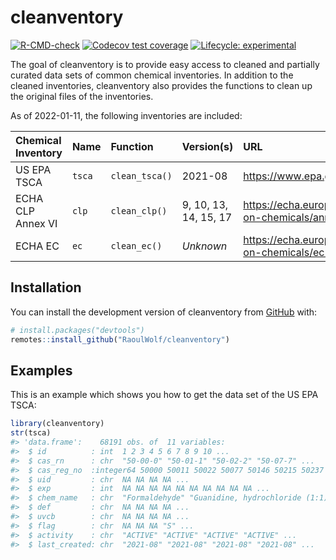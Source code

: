 
<!-- README.md is generated from README.Rmd. Please edit that file -->

# cleanventory

<!-- badges: start -->

[![R-CMD-check](https://github.com/RaoulWolf/cleanventory/workflows/R-CMD-check/badge.svg)](https://github.com/RaoulWolf/cleanventory/actions)
[![Codecov test
coverage](https://codecov.io/gh/RaoulWolf/cleanventory/branch/master/graph/badge.svg)](https://app.codecov.io/gh/RaoulWolf/cleanventory?branch=master)
[![Lifecycle:
experimental](https://img.shields.io/badge/lifecycle-experimental-orange.svg)](https://lifecycle.r-lib.org/articles/stages.html#experimental)
<!-- badges: end -->

The goal of cleanventory is to provide easy access to cleaned and
partially curated data sets of common chemical inventories. In addition
to the cleaned inventories, cleanventory also provides the functions to
clean up the original files of the inventories.

As of 2022-01-11, the following inventories are included:

| Chemical Inventory | Name   | Function       | Version(s)            | URL                                                                  |
|:-------------------|:-------|:---------------|:----------------------|:---------------------------------------------------------------------|
| US EPA TSCA        | `tsca` | `clean_tsca()` | 2021-08               | <https://www.epa.gov/tsca-inventory>                                 |
| ECHA CLP Annex VI  | `clp`  | `clean_clp()`  | 9, 10, 13, 14, 15, 17 | <https://echa.europa.eu/en/information-on-chemicals/annex-vi-to-clp> |
| ECHA EC            | `ec`   | `clean_ec()`   | *Unknown*             | <https://echa.europa.eu/information-on-chemicals/ec-inventory>       |

## Installation

You can install the development version of cleanventory from
[GitHub](https://github.com/) with:

``` r
# install.packages("devtools")
remotes::install_github("RaoulWolf/cleanventory")
```

## Examples

This is an example which shows you how to get the data set of the US EPA
TSCA:

``` r
library(cleanventory)
str(tsca)
#> 'data.frame':    68191 obs. of  11 variables:
#>  $ id          : int  1 2 3 4 5 6 7 8 9 10 ...
#>  $ cas_rn      : chr  "50-00-0" "50-01-1" "50-02-2" "50-07-7" ...
#>  $ cas_reg_no  :integer64 50000 50011 50022 50077 50146 50215 50237 50248 ... 
#>  $ uid         : chr  NA NA NA NA ...
#>  $ exp         : int  NA NA NA NA NA NA NA NA NA NA ...
#>  $ chem_name   : chr  "Formaldehyde" "Guanidine, hydrochloride (1:1)" "Pregna-1,4-diene-3,20-dione, 9-fluoro-11,17,21-trihydroxy-16-methyl-, (11.beta.,16.alpha.)-" "Azirino[2',3':3,4]pyrrolo[1,2-a]indole-4,7-dione, 6-amino-8-[[(aminocarbonyl)oxy]methyl]-1,1a,2,8,8a,8b-hexahyd"| __truncated__ ...
#>  $ def         : chr  NA NA NA NA ...
#>  $ uvcb        : chr  NA NA NA NA ...
#>  $ flag        : chr  NA NA NA "S" ...
#>  $ activity    : chr  "ACTIVE" "ACTIVE" "ACTIVE" "ACTIVE" ...
#>  $ last_created: chr  "2021-08" "2021-08" "2021-08" "2021-08" ...
```
